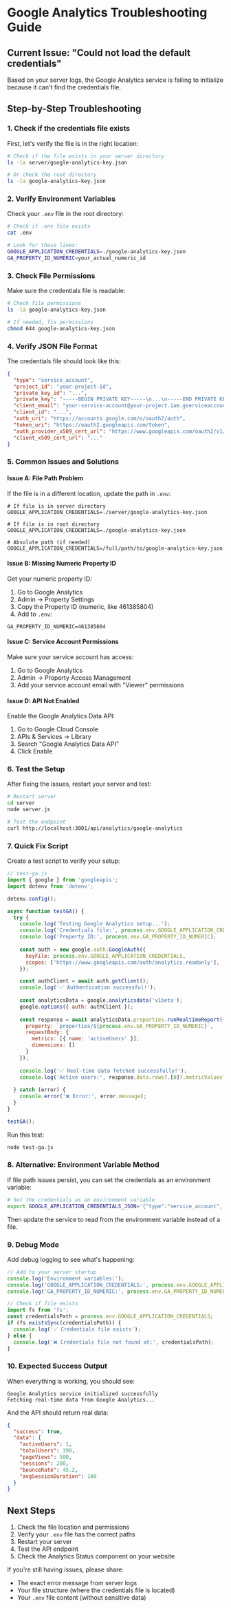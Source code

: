 # Google Analytics Troubleshooting Guide

## Current Issue: "Could not load the default credentials"

Based on your server logs, the Google Analytics service is failing to initialize because it can't find the credentials file.

## Step-by-Step Troubleshooting

### 1. Check if the credentials file exists

First, let's verify the file is in the right location:

```bash
# Check if the file exists in your server directory
ls -la server/google-analytics-key.json

# Or check the root directory
ls -la google-analytics-key.json
```

### 2. Verify Environment Variables

Check your `.env` file in the root directory:

```bash
# Check if .env file exists
cat .env

# Look for these lines:
GOOGLE_APPLICATION_CREDENTIALS=./google-analytics-key.json
GA_PROPERTY_ID_NUMERIC=your_actual_numeric_id
```

### 3. Check File Permissions

Make sure the credentials file is readable:

```bash
# Check file permissions
ls -la google-analytics-key.json

# If needed, fix permissions
chmod 644 google-analytics-key.json
```

### 4. Verify JSON File Format

The credentials file should look like this:

```json
{
  "type": "service_account",
  "project_id": "your-project-id",
  "private_key_id": "...",
  "private_key": "-----BEGIN PRIVATE KEY-----\n...\n-----END PRIVATE KEY-----\n",
  "client_email": "your-service-account@your-project.iam.gserviceaccount.com",
  "client_id": "...",
  "auth_uri": "https://accounts.google.com/o/oauth2/auth",
  "token_uri": "https://oauth2.googleapis.com/token",
  "auth_provider_x509_cert_url": "https://www.googleapis.com/oauth2/v1/certs",
  "client_x509_cert_url": "..."
}
```

### 5. Common Issues and Solutions

#### Issue A: File Path Problem
If the file is in a different location, update the path in `.env`:

```env
# If file is in server directory
GOOGLE_APPLICATION_CREDENTIALS=./server/google-analytics-key.json

# If file is in root directory
GOOGLE_APPLICATION_CREDENTIALS=./google-analytics-key.json

# Absolute path (if needed)
GOOGLE_APPLICATION_CREDENTIALS=/full/path/to/google-analytics-key.json
```

#### Issue B: Missing Numeric Property ID
Get your numeric property ID:

1. Go to Google Analytics
2. Admin → Property Settings
3. Copy the Property ID (numeric, like 461385804)
4. Add to `.env`:

```env
GA_PROPERTY_ID_NUMERIC=461385804
```

#### Issue C: Service Account Permissions
Make sure your service account has access:

1. Go to Google Analytics
2. Admin → Property Access Management
3. Add your service account email with "Viewer" permissions

#### Issue D: API Not Enabled
Enable the Google Analytics Data API:

1. Go to Google Cloud Console
2. APIs & Services → Library
3. Search "Google Analytics Data API"
4. Click Enable

### 6. Test the Setup

After fixing the issues, restart your server and test:

```bash
# Restart server
cd server
node server.js

# Test the endpoint
curl http://localhost:3001/api/analytics/google-analytics
```

### 7. Quick Fix Script

Create a test script to verify your setup:

```javascript
// test-ga.js
import { google } from 'googleapis';
import dotenv from 'dotenv';

dotenv.config();

async function testGA() {
  try {
    console.log('Testing Google Analytics setup...');
    console.log('Credentials file:', process.env.GOOGLE_APPLICATION_CREDENTIALS);
    console.log('Property ID:', process.env.GA_PROPERTY_ID_NUMERIC);
    
    const auth = new google.auth.GoogleAuth({
      keyFile: process.env.GOOGLE_APPLICATION_CREDENTIALS,
      scopes: ['https://www.googleapis.com/auth/analytics.readonly'],
    });

    const authClient = await auth.getClient();
    console.log('✅ Authentication successful!');
    
    const analyticsData = google.analyticsdata('v1beta');
    google.options({ auth: authClient });
    
    const response = await analyticsData.properties.runRealtimeReport({
      property: `properties/${process.env.GA_PROPERTY_ID_NUMERIC}`,
      requestBody: {
        metrics: [{ name: 'activeUsers' }],
        dimensions: []
      }
    });
    
    console.log('✅ Real-time data fetched successfully!');
    console.log('Active users:', response.data.rows?.[0]?.metricValues?.[0]?.value || '0');
    
  } catch (error) {
    console.error('❌ Error:', error.message);
  }
}

testGA();
```

Run this test:

```bash
node test-ga.js
```

### 8. Alternative: Environment Variable Method

If file path issues persist, you can set the credentials as an environment variable:

```bash
# Set the credentials as an environment variable
export GOOGLE_APPLICATION_CREDENTIALS_JSON='{"type":"service_account",...}'
```

Then update the service to read from the environment variable instead of a file.

### 9. Debug Mode

Add debug logging to see what's happening:

```javascript
// Add to your server startup
console.log('Environment variables:');
console.log('GOOGLE_APPLICATION_CREDENTIALS:', process.env.GOOGLE_APPLICATION_CREDENTIALS);
console.log('GA_PROPERTY_ID_NUMERIC:', process.env.GA_PROPERTY_ID_NUMERIC);

// Check if file exists
import fs from 'fs';
const credentialsPath = process.env.GOOGLE_APPLICATION_CREDENTIALS;
if (fs.existsSync(credentialsPath)) {
  console.log('✅ Credentials file exists');
} else {
  console.log('❌ Credentials file not found at:', credentialsPath);
}
```

### 10. Expected Success Output

When everything is working, you should see:

```
Google Analytics service initialized successfully
Fetching real-time data from Google Analytics...
```

And the API should return real data:

```json
{
  "success": true,
  "data": {
    "activeUsers": 1,
    "totalUsers": 390,
    "pageViews": 500,
    "sessions": 200,
    "bounceRate": 45.2,
    "avgSessionDuration": 180
  }
}
```

## Next Steps

1. Check the file location and permissions
2. Verify your `.env` file has the correct paths
3. Restart your server
4. Test the API endpoint
5. Check the Analytics Status component on your website

If you're still having issues, please share:
- The exact error message from server logs
- Your file structure (where the credentials file is located)
- Your `.env` file content (without sensitive data)
